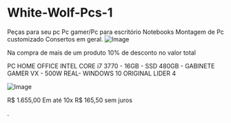 # White-Wolf-Pcs-1
Peças para seu pc Pc gamer/Pc para escritório Notebooks Montagem de Pc customizado Consertos em geral.
![Image](https://user-images.githubusercontent.com/115032709/197645313-e07ee6a6-4165-44ba-a5a9-2df5e533756f.jpg)

Na compra de mais de um produto 10% de desconto no valor total

PC HOME OFFICE INTEL CORE i7 3770 - 16GB - SSD 480GB - GABINETE GAMER VX - 500W REAL- WINDOWS 10 ORIGINAL LIDER 4

![Image](https://user-images.githubusercontent.com/115032709/193890659-3249e66f-e5a6-4f44-9921-7cedd86fe423.png)

R$ 1.655,00 Em até 10x R$ 165,50 sem juros
































.
